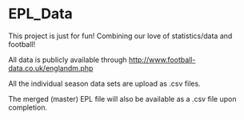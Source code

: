 # EPL_Data
This project is just for fun! Combining our love of statistics/data and football!

All data is publicly available through http://www.football-data.co.uk/englandm.php

All the individual season data sets are upload as .csv files.

The merged (master) EPL file will also be available as a .csv file upon completion.
